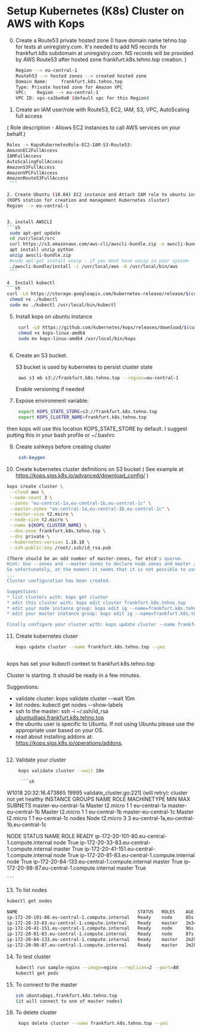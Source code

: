 # Setup Kubernetes (K8s) Cluster on AWS with Kops


0. Create a Route53 private hosted zone (I have domain name tehno.top for tests at uniregistry.com. It's needed to add NS records for frankfurt.k8s subdomain at uniregistry.com. NS records will be provided by AWS Route53 after hosted zone frankfurt.k8s.tehno.top creation. )

   ```sh
   Region --> eu-central-1
   Routeh53 --> hosted zones --> created hosted zone  
   Domain Name: 	frankfurt.k8s.tehno.top  
   Type: Private hosted zone for Amazon VPC
   VPC:    Region --> eu-central-1
   VPC ID: vpc-ca3be0a0 (default vpc for this Region)
    ```
1. Create an IAM user/role  with Route53, EC2, IAM, S3, VPC, AutoScaling full access

( Role description - Allows EC2 instances to call AWS services on your behalf.)
   ```sh
Roles -> KopsKubernetesRole-EC2-IAM-S3-Route53:
AmazonEC2FullAccess
IAMFullAccess
AutoScalingFullAccess
AmazonS3FullAccess
AmazonVPCFullAccess
AmazonRoute53FullAccess
    ```

2. Create Ubuntu (18.04) EC2 instance and Attach IAM role to ubuntu instance
(KOPS station for creation and management Kubernetes cluster)
 Region --> eu-central-1


3. install AWSCLI
   ```sh
    sudo apt-get update
    cd /usr/local/src
    curl https://s3.amazonaws.com/aws-cli/awscli-bundle.zip -o awscli-bundle.zip
    apt install unzip python
    unzip awscli-bundle.zip
    #sudo apt-get install unzip - if you dont have unzip in your system
    ./awscli-bundle/install -i /usr/local/aws -b /usr/local/bin/aws
    ```

4  Install kubectl 
   ```sh
   curl -LO https://storage.googleapis.com/kubernetes-release/release/$(curl -s https://storage.googleapis.com/kubernetes-release/release/stable.txt)/bin/linux/amd64/kubectl
    chmod +x ./kubectl
    sudo mv ./kubectl /usr/local/bin/kubectl
   ```

5. Install kops on ubuntu instance
   ```sh
    curl -LO https://github.com/kubernetes/kops/releases/download/$(curl -s https://api.github.com/repos/kubernetes/kops/releases/latest | grep tag_name | cut -d '"' -f 4)/kops-linux-amd64
    chmod +x kops-linux-amd64
    sudo mv kops-linux-amd64 /usr/local/bin/kops



7. Create an S3 bucket.

   S3 bucket is used by kubernetes to persist cluster state
   ```sh
    aws s3 mb s3://frankfurt.k8s.tehno.top --region=eu-central-1
   ```
   Enable versioning if needed
   
8. Expose environment variable:
   ```sh
    export KOPS_STATE_STORE=s3://frankfurt.k8s.tehno.top
    export KOPS_CLUSTER_NAME=frankfurt.k8s.tehno.top
   ```
 then kops will use this location KOPS_STATE_STORE by default. 
 I suggest putting this in your bash profile or ~/.bashrc
 
9. Create sshkeys before creating cluster
   ```sh
    ssh-keygen
   ```

10. Create kubernetes cluster definitions on S3 bucket
  ( See example at https://kops.sigs.k8s.io/advanced/download_config/ )

   ```sh
   kops create cluster \
    --cloud aws \
    --node-count 3 \
    --zones "eu-central-1a,eu-central-1b,eu-central-1c" \
    --master-zones "eu-central-1a,eu-central-1b,eu-central-1c" \
    --master-size t2.micro \
    --node-size t2.micro \
    --name ${KOPS_CLUSTER_NAME} \
    --dns-zone frankfurt.k8s.tehno.top \
    --dns private \
    --kubernetes-version 1.18.10 \
    --ssh-public-key /root/.ssh/id_rsa.pub
 
(There should be an odd number of master-zones, for etcd's quorum. 
Hint: Use --zones and --master-zones to declare node zones and master zones separately. 
So unfortunately, at the moment it seems that it is not possible to use kops out of the box in an AWS region with only 2 AZ.)
...
Cluster configuration has been created.

Suggestions:
 * list clusters with: kops get cluster
 * edit this cluster with: kops edit cluster frankfurt.k8s.tehno.top
 * edit your node instance group: kops edit ig --name=frankfurt.k8s.tehno.top nodes
 * edit your master instance group: kops edit ig --name=frankfurt.k8s.tehno.top master-eu-central-1a

Finally configure your cluster with: kops update cluster --name frankfurt.k8s.tehno.top --yes
   ```


11. Create kubernetes cluser
    ```sh
    kops update cluster --name frankfurt.k8s.tehno.top --yes
      ``` 

 
    ```sh
kops has set your kubectl context to frankfurt.k8s.tehno.top

Cluster is starting.  It should be ready in a few minutes.

Suggestions:
 * validate cluster: kops validate cluster --wait 10m
 * list nodes: kubectl get nodes --show-labels
 * ssh to the master: ssh -i ~/.ssh/id_rsa ubuntu@api.frankfurt.k8s.tehno.top
 * the ubuntu user is specific to Ubuntu. If not using Ubuntu please use the appropriate user based on your OS.
 * read about installing addons at: https://kops.sigs.k8s.io/operations/addons.
    ```

12. Validate your cluster

     ```sh
      kops validate cluster --wait 10m
     
    ``` 
      
          ```sh
W1018 20:32:16.473865   19995 validate_cluster.go:221] (will retry): cluster not yet healthy
INSTANCE GROUPS
NAME			ROLE	MACHINETYPE	MIN	MAX	SUBNETS
master-eu-central-1a	Master	t2.micro	1	1	eu-central-1a
master-eu-central-1b	Master	t2.micro	1	1	eu-central-1b
master-eu-central-1c	Master	t2.micro	1	1	eu-central-1c
nodes			Node	t2.micro	3	3	eu-central-1a,eu-central-1b,eu-central-1c

NODE STATUS
NAME						ROLE	READY
ip-172-20-101-80.eu-central-1.compute.internal	node	True
ip-172-20-33-83.eu-central-1.compute.internal	master	True
ip-172-20-41-151.eu-central-1.compute.internal	node	True
ip-172-20-81-83.eu-central-1.compute.internal	node	True
ip-172-20-84-133.eu-central-1.compute.internal	master	True
ip-172-20-98-87.eu-central-1.compute.internal	master	True

    ```

13. To list nodes
   ```sh
   kubectl get nodes
   
   NAME                                             STATUS   ROLES    AGE     VERSION
ip-172-20-101-80.eu-central-1.compute.internal   Ready    node     85s     v1.18.10
ip-172-20-33-83.eu-central-1.compute.internal    Ready    master   2m34s   v1.18.10
ip-172-20-41-151.eu-central-1.compute.internal   Ready    node     96s     v1.18.10
ip-172-20-81-83.eu-central-1.compute.internal    Ready    node     87s     v1.18.10
ip-172-20-84-133.eu-central-1.compute.internal   Ready    master   2m29s   v1.18.10
ip-172-20-98-87.eu-central-1.compute.internal    Ready    master   2m28s   v1.18.10
   ```


14. To test cluster
    ```sh
    kubectl run sample-nginx --image=nginx --replicas=2 --port=80
    kubectl get pods
    ```
    
15. To connect to the master
    ```sh
    ssh ubuntu@api.frankfurt.k8s.tehno.top
    (it will connect to one of master nodes)
    ```    
    
16. To delete cluster
    ```sh
     kops delete cluster --name frankfurt.k8s.tehno.top --yes
    ```

